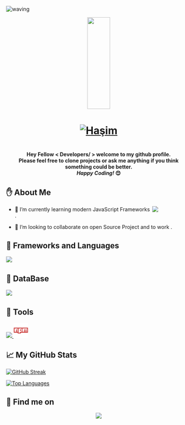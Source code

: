  ![waving](https://capsule-render.vercel.app/api?type=waving&height=90&color=gradient)
<p align="center">
 
  <img src="https://github.com/hasimyigit/hasimyigit/blob/main/code.gif" width="35%" height="250px">
</p>
<h1 align="center">
<a href="https://github.com/hasimyigit">
    <img src="https://readme-typing-svg.herokuapp.com/?font=Caveat&size=36&color=157DEC&center=true&vCenter=true&lines=Hey+there%2C+I%27m+Haşim;Developer" alt="Haşim" /></a>
<h1/> 

<!-- [![Github](https://img.shields.io/github/followers/hasimyigit?label=Follow&style=social)](https://github.com/) -->

<h4 align="center">
Hey Fellow < Developers/ > welcome to my github profile. <br>
Please feel free to clone projects or ask me anything if you think something could be better. <br>
<i>Happy Coding!</i> 😊
</h4> 

## :hand: About Me 

<!-- <img width="55%" align="right" alt="Github" src="https://raw.githubusercontent.com/onimur/.github/master/.resources/git-header.svg" /> -->
<img width="21%" align="right" src="https://github.com/mayankchaudhary26/Cool-Readme-ideas/blob/master/data/night%20code.gif" />

<!--- 🔭 I’m currently studying at ESPRIT Higher School of Engineering-->
  
- 🌱 I’m currently learning modern JavaScript Frameworks .
  
- 👯 I’m looking to collaborate on open Source Project and to work .
  
  

## 🚀 Frameworks and Languages

<a href="https://skillicons.dev">
    <img src="https://skillicons.dev/icons?i=express,react,nodejs,next,nestjs,sass,tailwindcss,bootstrap,html,css,ts,js,supabase,firebase" />
  </a>
</p>


## :closed_book: DataBase
<p>
<a href="https://skillicons.dev">
    <img src="https://skillicons.dev/icons?i=mysql,mongodb,postgres,prisma" />
  </a>
<p>

## :wrench: Tools

<p>

 <a href="https://skillicons.dev">
    <img src="https://skillicons.dev/icons?i=vscode,github,git,postman,vite,vercel" />
  </a>
  <img src="https://github.com/devicons/devicon/blob/master/icons/npm/npm-original-wordmark.svg" alt="npm" width="40" height="40"/>
<p>

## :chart_with_upwards_trend: My GitHub Stats
<!--
 <a href="https://github.com/hasimyigit"><img src="https://github-readme-stats.vercel.app/api?username=hasimyigit&show_icons=true&hide=&count_private=true&title_color=0891b2&text_color=ffffff&icon_color=0891b2&bg_color=1c1917&hide_border=true&show_icons=true" alt="hasimyigit's GitHub stats" /></a> 
 -->
<a href="http://www.github.com/hasimyigit"><img src="https://github-readme-streak-stats.herokuapp.com/?user=hasimyigit&mode=weekly&stroke=ffffff&background=1c1917&ring=0891b2&fire=0891b2&currStreakNum=ffffff&currStreakLabel=0891b2&sideNums=ffffff&sideLabels=ffffff&dates=ffffff&hide_border=true)" alt="GitHub Streak" /></a>
 
   <a href="https://github.com/hasimyigit" align="left">
      <img src="https://github-readme-stats.vercel.app/api/top-langs/?username=hasimyigit&langs_count=10&title_color=0891b2&text_color=ffffff&icon_color=0891b2&bg_color=1c1917&hide_border=true&locale=en&custom_title=Top%20%Languages" alt="Top Languages" />
   </a>

## :mag_right: Find me on

<div align="center">
<a href="https://www.linkedin.com/in/hasimyigit" target="_blank">
   <img src="https://img.shields.io/badge/LinkedIn-0077B5?style=for-the-badge&logo=linkedin&logoColor=white"/>
</a>
</div>
